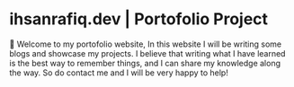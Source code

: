 # ihsanrafiq.dev | Portofolio Project

🎉 Welcome to my portofolio website, In this website I will be writing some blogs and showcase my projects. I believe that writing what I have learned is the best way to remember things, and I can share my knowledge along the way. So do contact me and I will be very happy to help!

